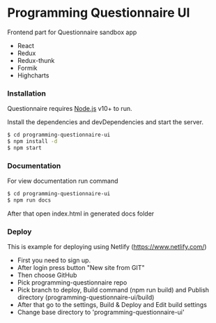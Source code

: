 # Programming Questionnaire UI

Frontend part for Questionnaire sandbox app

- React
- Redux
- Redux-thunk
- Formik
- Highcharts

### Installation

Questionnaire requires [Node.js](https://nodejs.org/) v10+ to run.

Install the dependencies and devDependencies and start the server.

```sh
$ cd programming-questionnaire-ui
$ npm install -d
$ npm start
```

### Documentation

For view documentation run command

```sh
$ cd programming-questionnaire-ui
$ npm run docs
```

After that open index.html in generated docs folder

### Deploy

This is example for deploying using Netlify (https://www.netlify.com/)

- First you need to sign up.
- After login press button "New site from GIT"
- Then choose GitHub
- Pick programming-questionnaire repo
- Pick branch to deploy, Build command (npm run build) and Publish directory (programming-questionnaire-ui/build)
- After that go to the settings, Build & Deploy and Edit build settings
- Change base directory to 'programming-questionnaire-ui'
